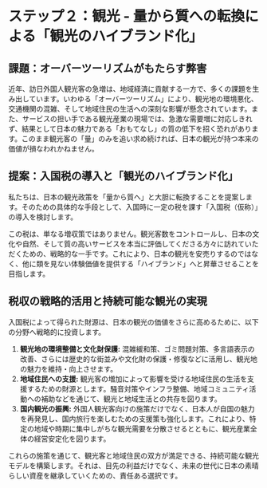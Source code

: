 
# ステップ２：観光 - 量から質への転換による「観光のハイブランド化」

## 課題：オーバーツーリズムがもたらす弊害

近年、訪日外国人観光客の急増は、地域経済に貢献する一方で、多くの課題を生み出しています。いわゆる「オーバーツーリズム」により、観光地の環境悪化、交通機関の混雑、そして地域住民の生活への深刻な影響が懸念されています。また、サービスの担い手である観光産業の現場では、急激な需要増に対応しきれず、結果として日本の魅力である「おもてなし」の質の低下を招く恐れがあります。このまま観光客の「量」のみを追い求め続ければ、日本の観光が持つ本来の価値が損なわれかねません。

## 提案：入国税の導入と「観光のハイブランド化」

私たちは、日本の観光政策を「量から質へ」と大胆に転換することを提案します。そのための具体的な手段として、入国時に一定の税を課す「入国税（仮称）」の導入を検討します。

この税は、単なる増収策ではありません。観光客数をコントロールし、日本の文化や自然、そして質の高いサービスを本当に評価してくださる方々に訪れていただくための、戦略的な一手です。これにより、日本の観光を安売りするのではなく、他に類を見ない体験価値を提供する「ハイブランド」へと昇華させることを目指します。

## 税収の戦略的活用と持続可能な観光の実現

入国税によって得られた財源は、日本の観光の価値をさらに高めるために、以下の分野へ戦略的に投資します。

1.  **観光地の環境整備と文化財保護:** 混雑緩和策、ゴミ問題対策、多言語表示の改善、さらには歴史的な街並みや文化財の保護・修復などに活用し、観光地の魅力を維持・向上させます。
2.  **地域住民への支援:** 観光客の増加によって影響を受ける地域住民の生活を支援するための財源とします。騒音対策やインフラ整備、地域コミュニティ活動への補助などを通じて、観光と地域生活との共存を図ります。
3.  **国内観光の振興:** 外国人観光客向けの施策だけでなく、日本人が自国の魅力を再発見し、国内旅行を楽しむための支援策も強化します。これにより、特定の地域や時期に集中しがちな観光需要を分散させるとともに、観光産業全体の経営安定化を図ります。

これらの施策を通じて、観光客と地域住民の双方が満足できる、持続可能な観光モデルを構築します。それは、目先の利益だけでなく、未来の世代に日本の素晴らしい資産を継承していくための、責任ある選択です。
